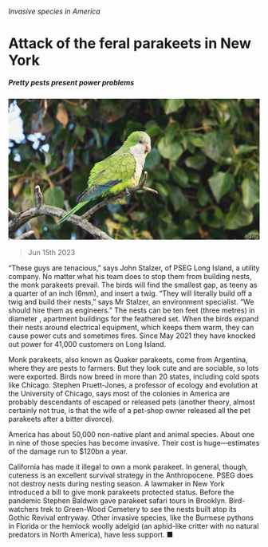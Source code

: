 ###### Invasive species in America

# Attack of the feral parakeets in New York 

##### Pretty pests present power problems 

![image](images/20230617_USP001.jpg) 

> Jun 15th 2023 

“These guys are tenacious,” says John Stalzer, of PSEG Long Island, a utility company. No matter what his team does to stop them from building nests, the monk parakeets prevail. The birds will find the smallest gap, as teeny as a quarter of an inch (6mm), and insert a twig. “They will literally build off a twig and build their nests,” says Mr Stalzer, an environment specialist. “We should hire them as engineers.” The nests can be ten feet (three metres) in diameter , apartment buildings for the feathered set. When the birds expand their nests around electrical equipment, which keeps them warm, they can cause power cuts and sometimes fires. Since May 2021 they have knocked out power for 41,000 customers on Long Island. 

Monk parakeets, also known as Quaker parakeets, come from Argentina, where they are pests to farmers. But they look cute and are sociable, so lots were exported. Birds now breed in more than 20 states, including cold spots like Chicago. Stephen Pruett-Jones, a professor of ecology and evolution at the University of Chicago, says most of the colonies in America are probably descendants of escaped or released pets (another theory, almost certainly not true, is that the wife of a pet-shop owner released all the pet parakeets after a bitter divorce). 

America has about 50,000 non-native plant and animal species. About one in nine of those species has become invasive. Their cost is huge—estimates of the damage run to $120bn a year.

California has made it illegal to own a monk parakeet. In general, though, cuteness is an excellent survival strategy in the Anthropocene. PSEG does not destroy nests during nesting season. A lawmaker in New York introduced a bill to give monk parakeets protected status. Before the pandemic Stephen Baldwin gave parakeet safari tours in Brooklyn. Bird-watchers trek to Green-Wood Cemetery to see the nests built atop its Gothic Revival entryway. Other invasive species, like the Burmese pythons in Florida or the hemlock woolly adelgid (an aphid-like critter with no natural predators in North America), have less support. ■



